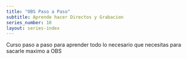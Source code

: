 ```yaml
---
title: "OBS Paso a Paso"
subtitle: Aprende hacer Directos y Grabacion
series_number: 10
layout: series-index
---
```


Curso paso a paso para aprender todo lo necesario que necesitas para sacarle maximo a OBS
